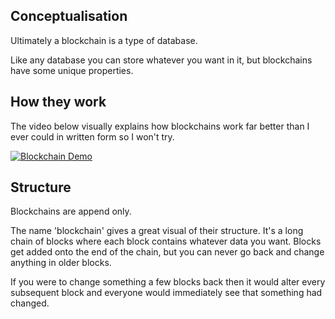 ## Conceptualisation

Ultimately a blockchain is a type of database.

Like any database you can store whatever you want in it, but blockchains have some unique properties.

## How they work

The video below visually explains how blockchains work far better than I ever could in written form so I won't try.

[![Blockchain Demo](http://img.youtube.com/vi/_160oMzblY8/0.jpg)](https://youtu.be/_160oMzblY8)

## Structure
Blockchains are append only.

The name 'blockchain' gives a great visual of their structure. It's a long chain of blocks where each block contains whatever data you want. Blocks get added onto the end of the chain, but you can never go back and change anything in older blocks.

If you were to change something a few blocks back then it would alter every subsequent block and everyone would immediately see that something had changed.
